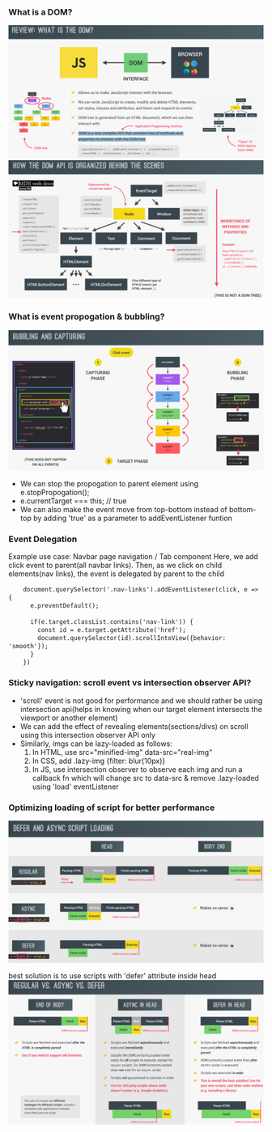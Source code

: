 ### What is a DOM?

![Alt text](image.png)
![Alt text](image-1.png)

### What is event propogation & bubbling?

![Alt text](image-2.png)

- We can stop the propogation to parent element using e.stopPropogation();
- e.currentTarget === this; // true
- We can also make the event move from top-bottom instead of bottom-top by adding 'true' as a parameter to addEventListener funtion

### Event Delegation

Example use case: Navbar page navigation / Tab component
Here, we add click event to parent(all navbar links). Then, as we click on child elements(nav links), the event is delegated by parent to the child

        document.querySelector('.nav-links').addEventListener(click, e => {
          e.preventDefault();

          if(e.target.classList.contains('nav-link')) {
            const id = e.target.getAttribute('href');
            document.querySelector(id).scrollIntoView({behavior: 'smooth'});
          }
        })

### Sticky navigation: scroll event vs intersection observer API?

- 'scroll' event is not good for performance and we should rather be using intersection api(helps in knowing when our target element intersects the viewport or another element)
- We can add the effect of revealing elements(sections/divs) on scroll using this intersection observer API only
- Similarly, imgs can be lazy-loaded as follows:
  1. In HTML, use src="minified-img" data-src="real-img"
  2. In CSS, add .lazy-img {filter: blur(10px)}
  3. In JS, use intersection observer to observe each img and run a callback fn which will change src to data-src & remove .lazy-loaded using 'load' eventListener

### Optimizing loading of script for better performance

![Alt text](image-3.png)

best solution is to use scripts with 'defer' attribute inside head
![Alt text](image-4.png)

